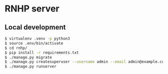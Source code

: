 # RNHP server

## Local development

```bash
$ virtualenv .venv -p python3
$ source .env/bin/activate
$ cd rnhp/
$ pip install -r requirements.txt
$ ./manage.py migrate
$ ./manage.py createsuperuser --username admin --email admin@example.com
$ ./manage.py runserver
```
